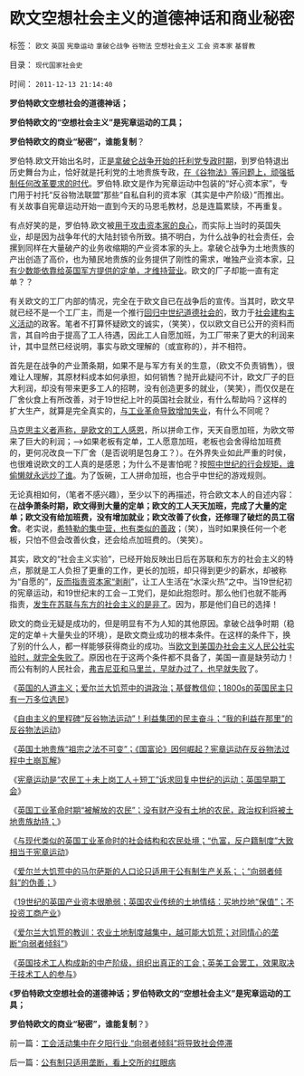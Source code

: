 # 欧文空想社会主义的道德神话和商业秘密

标签： `欧文` `英国` `宪章运动` `拿破仑战争` `谷物法` `空想社会主义` `工会` `资本家` `基督教` 

目录： `现代国家社会史`

时间： `2011-12-13 21:14:40`

**罗伯特欧文空想社会的道德神话；**

**罗伯特欧文的“空想社会主义”是宪章运动的工具；**

**罗伯特欧文的商业“秘密”，谁能复制**？

罗伯特.欧文开始出名时，正[是拿破仑战争开始的托利党专政时期](../../../2011/12/6/英国托利党的1780-1830年的“极右独裁”.md)，到罗伯特退出历史舞台为止，恰好就是托利党的土地贵族专政，[在《谷物法》等问题上，顽强抵制任何改革要求的时代](../../../2011/12/11/宪章运动在反谷物法中瓦解，国富论因何崛起？.md)。罗伯特.欧文是作为宪章运动中包装的“好心资本家”，专门用于衬托“反谷物法联盟”那些“自私自利的资本家（其实是中产阶级）”而推出。有关故事自宪章运动开始一直到今天的马恩毛教材，总是连篇累牍，不再重复。

有点好笑的是，罗伯特.欧文被[用于攻击资本家的良心](../../../2011/6/17/资本家是最可爱的蠢驴，是消费者最忠实的朋友.md)，而实际上当时的英国失业，却是因为战争年代的大陆封锁令所致。搞不明白，为什么战争的社会责任，会摞到同样在大量破产的业务收缩期的产业资本家的头上。拿破仑战争为土地贵族的产出创造了高价，也为殖民地贵族的业务提供了刚性的需求，唯独产业资本家，[只有少数能依靠给英国军方提供的定单，才维持营业](../../../2009/12/18/为什么“大炮一响黄金万两”的战争GDP不能富国强兵.md)。欧文的厂子却能一直有定单？？

有关欧文的工厂内部的情况，完全在于欧文自已在战争后的宣传。当其时，欧文早就已经不是一个工厂主，而是一个推行[回归中世纪道德社会的](../../../2011/12/8/中世纪道德经济学的通往奴役之路.md)，致力于[社会建构主义活动](../../../2011/11/13/西方输出的建构主义和西方眼中的劣等民族.md)的政客。笔者不打算怀疑欧文的诚实，（笑笑），仅以欧文自已公开的资料而言，其自吟由于提高了工人待遇，因此工人自愿加班，为工厂带来了更大的利润来计，其中显然已经说明，事实与欧文理解的（或宣称的），并不相符。

首先是在战争的产业萧条期，如果不是与军方有关的生意，（欧文不负责销售），很难让人理解，其原材料成本如何承担，如何销售？抛开此疑问不计，欧文厂子的巨大利润，却没有带来更多工人的招聘，没有创造更多的就业，（笑笑），而仅仅是在厂舍伙食上有所改善，对于19世纪上叶的英国社会就业，有什么帮助吗？这样的扩大生产，就算是完全真实的，[与工业革命导致增加失业](../../../2011/12/6/英国宪章运动不是工人运动，而是“反工人”的运动.md)，有什么不同呢？

[马克思主义者声称，是欧文的工人感恩](../../../2011/12/8/中世纪延续至今的道德经济学.md)，所以拼命工作，天天自愿加班，为欧文带来了巨大的利润；——>如果老板有定单，工人愿意加班，老板也会舍得给加班费的，更何况改良一下厂舍（是否说明是包身工？）。在外界失业如此严重的时侯，也很难说欧文的工人真的是感恩；为什么不是害怕呢？按[照中世纪的行会规矩，谁偷懒就永远炒了谁](../../../2011/12/6/道德经济学复制中世纪（皇帝＋贫民）政治模式.md)。为了饭碗，工人拼命加班，也合乎中世纪的游戏规则。

无论真相如何，（笔者不感兴趣），至少以下的再描述，符合欧文本人的自述内容：在**战争萧条时期，欧文得到大量的定单；欧文的工人天天加班，完成了大量的定单；欧文没有给加班费，没有增加就业；欧文改善了伙食，还修理了破烂的员工宿舍**。老实说，[希特勒的集中营，也有类似的善政](../../../2011/9/4/纳粹集中营制度，是工业化的奴隶制.md)；（笑），当时如果换任何一个老板，只怕不但会改善伙食，还会给点加班费的。（笑笑）。

其实，欧文的“社会主义实验”，已经开始反映出日后在苏联和东方的社会主义的特点，那就是工人负担了更重的工作，更长的加班，却只得到更少的薪水，却被称为“自愿的”，[反而指责资本家“剥削](../../../2009/11/14/市场经济观点下小农的“愚蠢交换”.md)”，让工人生活在“水深火热”之中。当19世纪初的宪章运动，和19世纪末的工会－工党们，是如此抱怨时。那么他们也就不能再指责，[发生在苏联与东方的社会主义的是非了](../../../2009/12/18/交换创造价值决定了“市场才是经济”.md)。因为，那是他们自已的选择！

欧文的商业无疑是成功的，但是明显有不为人知的其他原因。拿破仑战争时期（稳定的定单＋大量失业的环境），是欧文商业成功的根本条件。在这样的条件下，换了别的什么人，都一样能够获得商业的成功。当[欧文到美国办社会主义人民公社实验时，就完全失败了](../../../2010/1/19/原始人类社会具有公有制和私有制的双重性.md)。原因也在于这两个条件都不具备了，美国一直是缺劳动力！而公有制的人民社会，[弗吉尼亚和马里兰，早就办过了，也早就失败](../../../2011/9/25/弗吉尼亚人民公社，9000社员饿死了7000个！.md)了。

《[英国的人道主义；爱尔兰大饥荒中的讲政治；基督教信仰；1800s的英国民主只有一万多位选民](../../../2011/12/11/英国的民主，人道主义和讲政治.md)》

《[自由主义的里程碑“反谷物法运动”！利益集团的民主奋斗；“我的利益在那里”的反谷物法运动](../../../2011/12/11/利益集团的民主奋斗，自由主义的“反谷物法运动”.md)》

《[英国土地贵族“祖宗之法不可变”；《国富论》因何崛起？宪章运动在反谷物法过程中土崩瓦解](../../../2011/12/11/宪章运动在反谷物法中瓦解，国富论因何崛起？.md)》

《[宪章运动是“农民工＋未上岗工人＋短工”诉求回复中世纪的运动；英国早期工会](../../../2011/12/11/宪章运动是愚昧的义和团，英国早期工会的成长.md)》

《[英国工业革命时期“被解放的农民”；没有财产没有土地的农民，政治权利将被土地贵族劫持；](../../../2011/12/12/英国工业革命时期“被解放的农奴”.md)》

《[与现代类似的英国工业革命时的社会结构和农民处境；“仇富，反户籍制度”大致相当于宪章运动](../../../2011/12/12/英国工业革命时期“被解放的农奴”.md)》

《[爱尔兰大饥荒中的马尔萨斯的人口论只适用于公有制生产关系；；“向弱者倾斜”的伪善；](../../../2011/12/12/爱尔兰大饥荒中的马尔萨斯的人口论.md)》

《[19世纪的英国产业资本很脆弱；英国农业传统的土地情结：买地炒地“保值”；不投资工商产业](../../../2011/12/13/19世纪的英国产业资本很脆弱；.md)》

《[爱尔兰大饥荒的教训：农业土地制度越集中，越可能大饥荒；对同情心的垄断“向弱者倾斜”](../../../2011/12/13/爱尔兰大饥荒的教训;垄断同情心的“向弱者倾斜”.md)》

《[英国技术工人构成新的中产阶级，组织出真正的工会；英美工会罢工，效果取决于技术工人的参与](../../../2011/12/13/工会活动集中在夕阳行业,“向弱者倾斜”将导致社会停滞.md)》

《**罗伯特欧文空想社会的道德神话；罗伯特欧文的“空想社会主义”是宪章运动的工具；**

**罗伯特欧文的商业“秘密”，谁能复制**？》



前一篇：[工会活动集中在夕阳行业,“向弱者倾斜”将导致社会停滞](../../../2011/12/13/工会活动集中在夕阳行业,“向弱者倾斜”将导致社会停滞.md)

后一篇：[公有制只适用垄断，看上交所的红眼病](../../../2011/12/13/公有制只适用垄断，看上交所的红眼病.md)